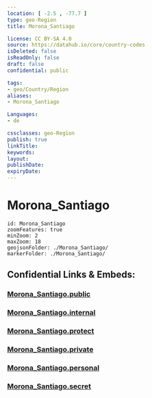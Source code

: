```yaml
---
location: [ -2.5 , -77.7 ] 
type: geo-Region
title: Morona_Santiago

license: CC BY-SA 4.0
source: https://datahub.io/core/country-codes
isDeleted: false
isReadOnly: false
draft: false
confidential: public

tags:
- geo/Country/Region
aliases:
- Morona_Santiago

Languages:
- de

cssclasses: geo-Region
publish: true
linkTitle: 
keywords: 
layout: 
publishDate: 
expiryDate: 
---
```


# Morona_Santiago

```leaflet
id: Morona_Santiago
zoomFeatures: true 
minZoom: 2 
maxZoom: 18
geojsonFolder: ./Morona_Santiago/
markerFolder: ./Morona_Santiago/
```


## Confidential Links & Embeds: 

### [Morona_Santiago.public](/_public/\Earth\Continent\America~South\Ecuador\provinces~EquadorMorona_Santiago.public.md) 

### [Morona_Santiago.internal](/_internal/\Earth\Continent\America~South\Ecuador\provinces~EquadorMorona_Santiago.internal.md) 

### [Morona_Santiago.protect](/_protect/\Earth\Continent\America~South\Ecuador\provinces~EquadorMorona_Santiago.protect.md) 

### [Morona_Santiago.private](/_private/\Earth\Continent\America~South\Ecuador\provinces~EquadorMorona_Santiago.private.md) 

### [Morona_Santiago.personal](/_personal/\Earth\Continent\America~South\Ecuador\provinces~EquadorMorona_Santiago.personal.md) 

### [Morona_Santiago.secret](/_secret/\Earth\Continent\America~South\Ecuador\provinces~EquadorMorona_Santiago.secret.md)

